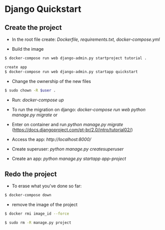 # Django Quickstart

## Create the project
- In the root file create: *Dockerfile, requirements.txt, docker-compose.yml*

* Build the image
```sh
$ docker-compose run web django-admin.py startproject tutorial .

create app
$ docker-compose run web django-admin.py startapp quickstart
```

* Change the ownership of the new files
```sh
$ sudo chown -R $user .
```

* Run: *docker-compose up*

* To run the migration on django: *docker-compose run web python manage.py migrate*
or
* Enter on container and run *python manage.py migrate* (https://docs.djangoproject.com/pt-br/2.0/intro/tutorial02/)

* Access the app: *http://localhost:8000/*

* Create superuser: *python manage.py createsuperuser*

* Create an app: *python manage.py startapp app-project*

## Redo the project
- To erase what you've done so far:
```sh
$ docker-compose down
```

- remove the image of the project
```sh
$ docker rmi image_id --force

$ sudo rm -R manage.py project
```